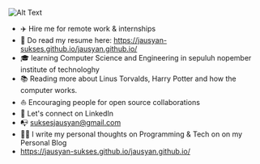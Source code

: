 ![Alt Text](images/header.png)

- ✈️ Hire me for remote work & internships
- 💼 Do read my resume here: https://jausyan-sukses.github.io/jausyan.github.io/
- 🎓 learning Computer Science and Engineering in sepuluh nopember institute of technologhy
- 📚 Reading more about Linus Torvalds, Harry Potter and how the computer works.
- ⛵ Encouraging people for open source collaborations
- 🎉 Let's connect on LinkedIn
- 📭 suksesjausyan@gmail.com
- ✍🏻 I write my personal thoughts on Programming & Tech on on my Personal Blog
- https://jausyan-sukses.github.io/jausyan.github.io/

<!---
jausyan-sukses/jausyan-sukses is a ✨ special ✨ repository because its `README.md` (this file) appears on your GitHub profile.
You can click the Preview link to take a look at your changes.
--->
